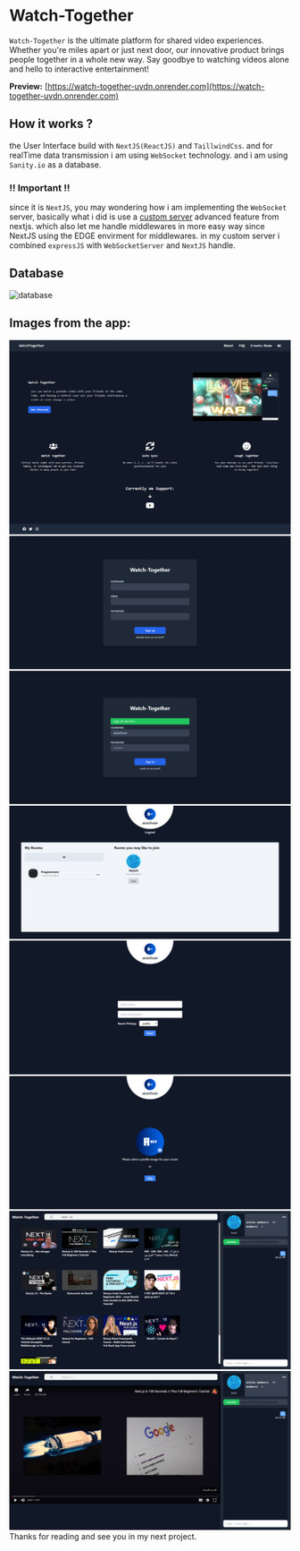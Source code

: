 # **Watch-Together**

`Watch-Together` is the ultimate platform for shared video experiences. Whether you're miles apart or just next door, our innovative product brings people together in a whole new way. Say goodbye to watching videos alone and hello to interactive entertainment!



**Preview:** [https://watch-together-uvdn.onrender.com](https://watch-together-uvdn.onrender.com)

## **How it works ?**

the User Interface build with `NextJS(ReactJS)` and `TaillwindCss`.
and for realTime data transmission i am using `WebSocket` technology. and i am using `Sanity.io` as a database.

### **!! Important !!**

since it is `NextJS`, you may wondering how i am implementing the `WebSocket` server, basically what i did is use a [custom server](https://nextjs.org/docs/advanced-features/custom-server) advanced feature from nextjs. which also let me handle middlewares in more easy way since NextJS using the EDGE envirment for middlewares.
in my custom server i combined `expressJS` with `WebSocketServer` and `NextJS` handle.


## **Database**

![database](https://raw.githubusercontent.com/abdelfetah18/WatchTogether/main/public/database.png)


## **Images from the app:**

![1](https://raw.githubusercontent.com/abdelfetah18/WatchTogether/main/public/1.png)
![2](https://raw.githubusercontent.com/abdelfetah18/WatchTogether/main/public/2.png)
![3](https://raw.githubusercontent.com/abdelfetah18/WatchTogether/main/public/3.png)
![4](https://raw.githubusercontent.com/abdelfetah18/WatchTogether/main/public/4.png)
![5](https://raw.githubusercontent.com/abdelfetah18/WatchTogether/main/public/5.png)
![6](https://raw.githubusercontent.com/abdelfetah18/WatchTogether/main/public/6.png)
![7](https://raw.githubusercontent.com/abdelfetah18/WatchTogether/main/public/7.png)
![8](https://raw.githubusercontent.com/abdelfetah18/WatchTogether/main/public/8.png)
Thanks for reading and see you in my next project.

